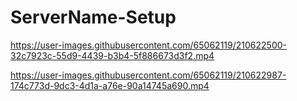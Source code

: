 # ServerName-Setup

https://user-images.githubusercontent.com/65062119/210622500-32c7923c-55d9-4439-b3b4-5f886673d3f2.mp4

https://user-images.githubusercontent.com/65062119/210622987-174c773d-9dc3-4d1a-a76e-90a14745a690.mp4
